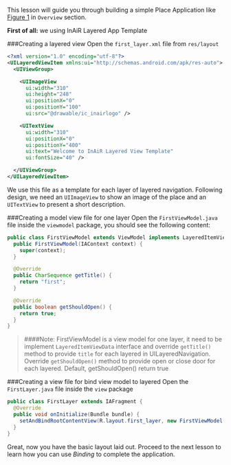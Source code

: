 This lesson will guide you through building a simple Place Application like [Figure 1]() in `Overview` section.

__First of all:__ we using InAiR Layered App Template

###Creating a layered view
Open the `first_layer.xml` file from `res/layout`

```xml
<?xml version="1.0" encoding="utf-8"?>
<UILayeredViewItem xmlns:ui="http://schemas.android.com/apk/res-auto">
  <UIViewGroup>

    <UIImageView
      ui:width="310"
      ui:height="248"
      ui:positionX="0"
      ui:positionY="100"
      ui:src="@drawable/ic_inairlogo" />

    <UITextView
      ui:width="310"
      ui:positionX="0"
      ui:positionY="400"
      ui:text="Welcome to InAiR Layered View Template"
      ui:fontSize="40" />

  </UIViewGroup>
</UILayeredViewItem>
```

We use this file as a template for each layer of layered navigation. Following design, we need an `UIImageView` to show an image of the place and an `UITextView` to present a short description.

###Creating a model view file for one layer
Open the `FirstViewModel.java` file inside the `viewmodel` package, you should see the following content:

```java
public class FirstViewModel extends ViewModel implements LayeredItemViewData {
  public FirstViewModel(IAContext context) {
    super(context);
  }

  @Override
  public CharSequence getTitle() {
    return "first";
  }

  @Override
  public boolean getShouldOpen() {
    return true;
  }
}
```

> ####Note:
> FirstViewModel is a view model for one layer, it need to be implement `LayeredItemViewData` interface and override `getTitle()` method to provide `title` for each layered in UILayeredNavigation. 
> Override `getShouldOpen()` method to provide open or close door for each layered. Default, getShouldOpen() return true

###Creating a view file for bind view model to layered
Open the `FirstLayer.java` file inside the `view` package

```java
public class FirstLayer extends IAFragment {
  @Override
  public void onInitialize(Bundle bundle) {
    setAndBindRootContentView(R.layout.first_layer, new FirstViewModel(this));
  }
}
```
Great, now you have the basic layout laid out. Proceed to the next lesson to learn how you can use *Binding* to complete the application.